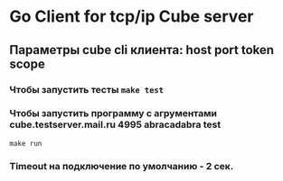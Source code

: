 # Go Client for tcp/ip Cube server

## Параметры cube cli клиента: host port token scope

### Чтобы запустить тесты `make test`
### Чтобы запустить программу с агрументами cube.testserver.mail.ru 4995 abracadabra test 
`make run`
### Timeout на подключение по умолчанию - 2 сек.
